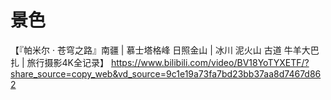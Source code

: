# 景色
【『帕米尔 · 苍穹之路』南疆 | 慕士塔格峰 日照金山 |  冰川 泥火山 古道 牛羊大巴扎 | 旅行摄影4K全记录】 https://www.bilibili.com/video/BV18YoTYXETF/?share_source=copy_web&vd_source=9c1e19a73fa7bd23bb37aa8d7467d862

